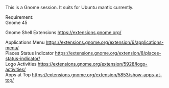 This is a Gnome session. It suits for Ubuntu mantic currently.   

Requirement:    
Gnome 45    
    
Gnome Shell Extensions https://extensions.gnome.org/    
    
Applications Menu https://extensions.gnome.org/extension/6/applications-menu/    
Places Status Indicator  https://extensions.gnome.org/extension/8/places-status-indicator/    
Logo Activities https://extensions.gnome.org/extension/5928/logo-activities/    
Apps at Top https://extensions.gnome.org/extension/5853/show-apps-at-top/
